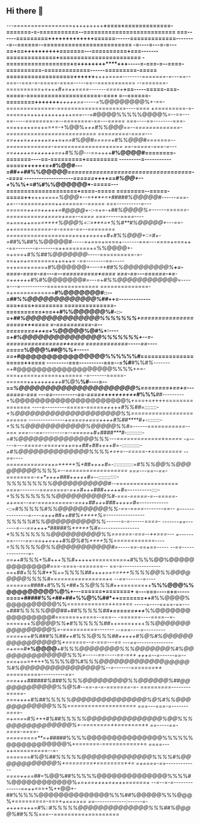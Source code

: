 ## Hi there 👋

---=================+++++++++**+====+=============-=======-=-===========--==========================
===------=========+++++++++++++======------=============--------=--======--=========================
-=----=---=-=---==+==++++++++++=======---==========+===-------==============+=======================
-==================+=++++++++****+++-----=-===-=--====-==========-=============------=========-=====
===================++++++**++++====--------=======-=---==--===--===-=-=====-====-----==--===========
--=======-==========+=+++#*+=++====-------====+***+==-----=====-===-=====-=====================-===+
=--======-========+++++++***+++++==-----=*%@@@@@@@@%+-==-==============-====================----====
+=========-=-=====+=++++++++++++===---=#@@@@%%%%%@@@@%=--==---==-----========-=--========-==---=====
===----==--------===-==++++++=++==+=-+%@@%*+++***#%%@@@*==--=============-==========================
=========-====---==+++=++++++=++=+==#%@@#=====+***#%%@@@#=======--=============-===============+====
==-=====-===-=---==++*+++=++++++==+#%%@*---==++++**#%@@@@#========-=======----==-=========+=========
---------=-----------=====++++++=+#%@@#---=*##++*##%%@@@@@*===================================--====
--------------------======*++++==*#%@@+--+*%%%+=#%#%%@@@@@@*-=====---====================+====-=====
========--=====-=====++**++++====*%@@@+--=+**+=+#####%@@@@@#------===-+=---======+===++======--=====
===----------=---======++==+++++=#@@@@+-:-=+*=-+##****%@@@@%=------======-===========+====+===--====
===------====----=+===++====++++*%@@@%=::=**+=+*%%#**#%@@@@@+---==-++===========-=-====-==--========
===================+=+++=+=++#*+#%%@@@+::=#+-=*##%%##%%@@@@@#-----=+===+====+-------===---====+===++
-==--------=-------=++=======+*=*%%@@@@+-=+===+*#%%##%@@@@@@@*-----==========-=-==++=+========++=++=
-==--------==-----=++*===+====*+#%@@@@@@+----=+*##%%@@@@@@@@@%**+=-====-====-==---=--==========+====
===-==---======-+=**-=++++++*#%#%@@@@@@@#=---=+*#%%@@@@@@@@@@@@*=----=---=-----------===============
==============-=+============**#%@@@@@@@#::--=*##%%@@@@@@@@@@@@@%##*++=-------------===+===+========
==============-==========+==++#%%@@@@@@%#-::-=+*##%@@@@@@@@@@@@@@%%%%%%%+====================+++====
=-==========-=--========+++=+*%@@@@@%@#%+:----=+*#%@@@@@@@@@@@@@@@%%%%%%%+--=-================++====
============-----==----=====*%@@@%##@%*%+-----==+*#@@@@@@@@@@@@@@@@%%%%%%#====================++====
---------===----------===--=*%#***#%%#*%*-------=+#@@@@@@@@@@@@@@@@@@@%%%%+==-===++====+=====++=====
-=-------=====-======+++*+++++++*#%@%**%#----=--==*%@@@@@@@@@@@@@@@@@@@@@@%========+==+=---=====-===
---==----------==-====++++++++++*#%%%**##---------+%@@@@@@@@@@@@@@@@@@@@@@%+===+=++++===============
----=---------=====-=====*++*+++*#%%#***#=::::::::-+%@@@@@@@@@@@@@@@@@@@@@%%========================
---------------+=====+===*++**++#%##****#+-::::::::-+%%%@@@@@@@@@@@@%@@@@@%%#=------===========--===
===---==---------=--=====+**#**+####****#*-::::::::::-=**#%@@@@@@@@@@@@@@@%%%*---=============+=====
-=-----=---=====-====+=++=++##*+*##*++++#*=-::::::::::::-+#%@@@@@@@@@@@@@@%%%%+=+=--=====-+=========
--==----============++=+++++*%*+*##*++++#*=-:::::::::::::=#%%%@@%%@@@@@@@@@%%%%=--==================
===---==--==-========-=+*++++##**#*+++++#*=--::::::::::::-*%%%%%%%%%@@@@@@@@@@@#--==================
====--------========-=+=*#+++*#*##*+++++#*=----------::::-+%%%%%%%%%@@@@@@@@@@%#-===-=====-=--=====-
++===--==-==========-==++##+++*###*++++=#*=-------------::=#%%%%%#%%@@@@@@@@@@%%-==-====--------==--
=---------------=----=+++*##*++##%*+++++%*=----------------*%%%%%#%%@@@@@@@@@@%%------=-=------====-
-------==-------=---==++++*####**#%+++++%#=----------------*%%%%%%%%@@@@@@@@@@%%======-===--++===---
=------==-----==-==++=+**++*#%@%*#%*++++%%*============----=%%%%%%@%%@@@@@@@@@@@#=-----==-==+==-----
--==--------------=-==+***+*#%%%*+%#+++*%%#*+++++==========+#%%%%@@%@@@@@@@@@@@@@#===-====-=======--
==-=----------------==+*##*+*%%%#**%*+=*%%%%##***++++====+++*%%%%@@%%@@@@@@@@%%%%#================+=
--==-------=----=======*####+#%%*%+##*+*%%@%%%#*++=======++**%%%@@@%%@@@@@@@@@%@%+---======+=======+
=---===----=+=-----====+#####*%%+##+##+*%%@%%##*++=======++**#%%@@@@%@@@@@@@@@@%%============++==+==
-----=----====-==---+*###%%%%%@@@##+*#*#%%%%%##**+======+++***%%@@@@@@@@@@@@@@@@#=======+====--===--
-======----====--=-====+++*%@@@@%%**+**#%%%%%%##*++====++++***%%@@@@@@@@@@@@@@@@%=-==========-------
--===----=---------====+=+#%###%%##*++*#%%%@%%%##**+++++**#%@%#%@@@@@@@@@@@@@@@@%+======--=-===---==
---==---------------=+===#***+%@@@@**+*#%%%@@@@@@@@%%%@@@@@@@%#%@@@@@@@@@@@@@@%%%+-----==-----==-=++
+++=--=------==--===*+===++++%%%%%@%***#%%%@@@@@@@@@@@@@@@@@@%#%@@@@@@@@@@@@@@@@%--=-------=======++
==========----------==-===+++*######%###%%%%@@@@@@@@@%%@@@@@@%##@@@@@@@@@@@@%%@%#--==-=-=-=======-=-
=========--------=====-===+*++****+#%##%%%%%@@@@@@@@@@@@@@@%@%#%%@@@@@@@@@@@@%%%====================
===---===-=-------====-=+====#%*+++#%##%%%%%@@@@@@@@@@@@@@@%@@%%%@@@@@@@@@@@@@%+-========++===+===++
==-----==-====-====-=========**=+*###*##%%%%@@@@@@@@@@@@@@@%%%%%%@@@@@@@@@@@@%+=======-===========+=
====---++==========--=-=======***#*%@%##%%%%%@@@@@@@@@@@@@@%%%%#%@@@@@@@@@@@@%+========*+========++=
=+====-==-------------====++==*##=%@@%##%%%%%@@@@@@@@@@@@@@%%%%#%@@@@@@@@@@@@%*+=+==++++=++++======+
--=--=-=--------------==++*===+%++@@+-##%%%%%@@@@@@@@@@@@@@%%%##%@@@@@%%%@@@%+=========-===+*+======
==-------------:------=-+*+++=+++=#%::*#%%%%%@@@@@@@@@@@@@@%%%##%@@@@%##%%%*===--=========+=========

<!--
**kwenox25/kwenox25** is a ✨ _special_ ✨ repository because its `README.md` (this file) appears on your GitHub profile.

Here are some ideas to get you started:

- 🔭 I’m currently working on ...
- 🌱 I’m currently learning ...
- 👯 I’m looking to collaborate on ...
- 🤔 I’m looking for help with ...
- 💬 Ask me about ...
- 📫 How to reach me: ...
- 😄 Pronouns: ...
- ⚡ Fun fact: ...
-->
